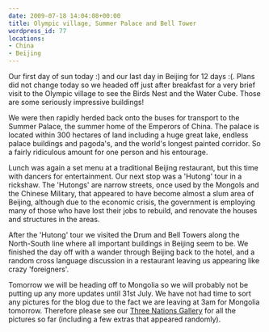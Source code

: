 ```yaml
---
date: 2009-07-18 14:04:08+00:00
title: Olympic village, Summer Palace and Bell Tower
wordpress_id: 77
locations:
- China
- Beijing
---
```


Our first day of sun today :) and our last day in Beijing for 12 days :(. Plans did not change today so
we headed off just after breakfast for a very brief visit to the Olympic village to see the Birds Nest
and the Water Cube. Those are some seriously impressive buildings!

We were then rapidly herded back onto the buses for transport to the Summer Palace, the summer home of
the Emperors of China. The palace is located within 300 hectares of land including a huge great lake,
endless palace buildings and pagoda's, and the world's longest painted corridor. So a fairly ridiculous
amount for one person and his entourage.

Lunch was again a set menu at a traditional Beijing restaurant, but this time with dancers for
entertainment. Our next stop was a 'Hutong' tour in a rickshaw. The 'Hutongs' are narrow streets, once
used by the Mongols and the Chinese Military, that appeared to have become almost a slum area of Beijing,
although due to the economic crisis, the government is employing many of those who have lost their jobs
to rebuild, and renovate the houses and structures in the areas.

After the 'Hutong' tour we visited the Drum and Bell Towers along the North-South line where all
important buildings in Beijing seem to be. We finished the day off with a wander through Beijing back to
the hotel, and a random cross language discussion in a restaurant leaving us appearing like crazy
'foreigners'.

Tomorrow we will be heading off to Mongolia so we will probably not be putting up any more updates until
31st July. We have not had time to sort any pictures for the blog due to the fact we are leaving at 3am
for Mongolia tomorrow. Therefore please see our [Three Nations Gallery][3n] for all the pictures so far
(including a few extras that appeared randomly).

[3n]: //photos.perry-online.me.uk/travel/three-nations-2009/
